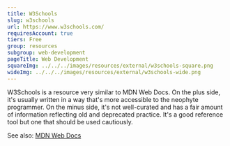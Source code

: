 ```yaml
---
title: W3Schools
slug: w3schools
url: https://www.w3schools.com/
requiresAccount: true
tiers: Free
group: resources
subgroup: web-development
pageTitle: Web Development
squareImg: ../../../images/resources/external/w3schools-square.png
wideImg: ../../../images/resources/external/w3schools-wide.png
---
```


W3Schools is a resource very similar to MDN Web Docs.  On the plus side, it's usually written in a way that's more accessible to the neophyte programmer.  On the minus side, it's not well-curated and has a fair amount of information reflecting old and deprecated practice.  It's a good reference tool but one that should be used cautiously.

See also: <a href="#mdn-web-docs">MDN Web Docs</a>